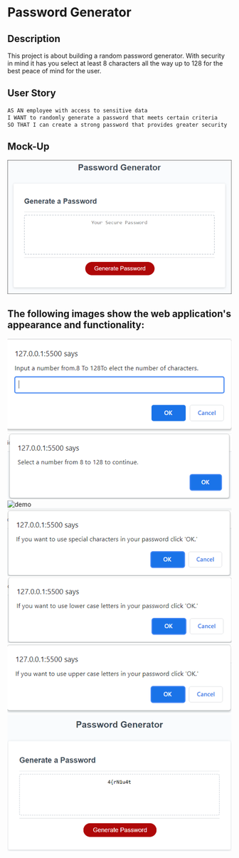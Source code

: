 # Password Generator

## Description 
This project is about building a random password generator. With security in mind it has you select at least 8 characters all the way up to 128 for the best peace of mind for the user.

## User Story

```
AS AN employee with access to sensitive data
I WANT to randomly generate a password that meets certain criteria
SO THAT I can create a strong password that provides greater security
```
## Mock-Up

![demo](photos/pw-generate.png)

## The following images show the web application's appearance and functionality:

![demo](photos/initial-prompt.png)
![demo](photos/prompt2.png)
![demo](photos/prompt3.png)
![demo](photos/prompt4.png)
![demo](photos/prompt5.png)
![demo](photos/prompt6.png)
![demo](photos/final-prompt.png)

